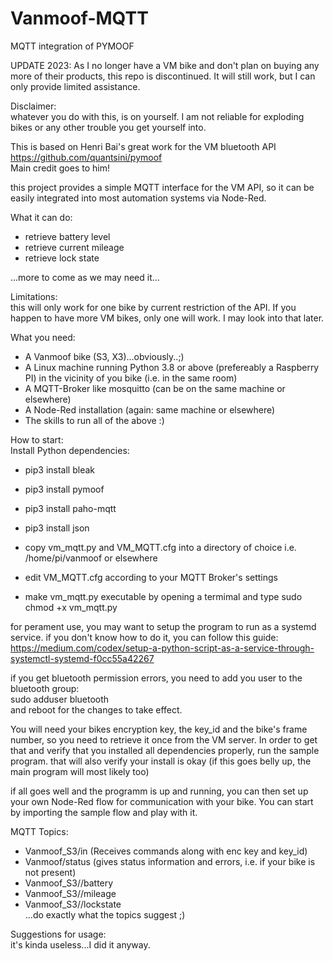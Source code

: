# Vanmoof-MQTT
MQTT integration of PYMOOF

UPDATE 2023: As I no longer have a VM bike and don't plan on buying any more of their products, this repo is discontinued.
It will still work, but I can only provide limited assistance.

Disclaimer:  
whatever you do with this, is on yourself. I am not reliable for exploding bikes or any other trouble you get yourself into.  

This is based on Henri Bai's great work for the VM bluetooth API  
https://github.com/quantsini/pymoof  
Main credit goes to him!

this project provides a simple MQTT interface for the VM API, so it can be easily integrated into most automation systems via Node-Red.  

What it can do:  
- retrieve battery level  
- retrieve current mileage  
- retrieve lock state  

...more to come as we may need it...  

Limitations:  
this will only work for one bike by current restriction of the API. If you happen to have more VM bikes, only one will work. I may look into that later. 

What you need:

- A Vanmoof bike (S3, X3)...obviously..;)
- A Linux machine running Python 3.8 or above (prefereably a Raspberry PI) in the vicinity of you bike (i.e. in the same room)  
- A MQTT-Broker like mosquitto (can be on the same machine or elsewhere)  
- A Node-Red installation (again: same machine or elsewhere)  
- The skills to run all of the above :)  

How to start:  
Install Python dependencies:  
- pip3 install bleak    
- pip3 install pymoof  
- pip3 install paho-mqtt  
- pip3 install json  

- copy vm_mqtt.py and VM_MQTT.cfg into a directory of choice i.e. /home/pi/vanmoof or elsewhere  
- edit VM_MQTT.cfg according to your MQTT Broker's settings  
- make vm_mqtt.py executable by opening a termimal and type sudo chmod +x vm_mqtt.py  

for perament use, you may want to setup the program to run as a systemd service.
if you don't know how to do it, you can follow this guide:
https://medium.com/codex/setup-a-python-script-as-a-service-through-systemctl-systemd-f0cc55a42267

if you get bluetooth permission errors, you need to add you user to the bluetooth group:  
sudo adduser <user> bluetooth  
and reboot for the changes to take effect.

You will need your bikes encryption key, the key_id and the bike's frame number, so you need to retrieve it once from the VM server. In order to get that and verify that you installed all dependencies properly, run the sample program. that will also verify your install is okay (if this goes belly up, the main program will most likely too)  

if all goes well and the programm is up and running, you can then set up your own Node-Red flow for communication with your bike.
You can start by importing the sample flow and play with it.

MQTT Topics:
- Vanmoof_S3/in (Receives commands along with enc key and key_id)
- Vanmoof/status (gives status information and errors, i.e. if your bike is not present)
- Vanmoof_S3/<framenumber>/battery
- Vanmoof_S3/<framenumber>/mileage
- Vanmoof_S3/<framenumber>/lockstate  
  ...do exactly what the topics suggest ;)  
  
 Suggestions for usage:  
it's kinda useless...I did it anyway.



